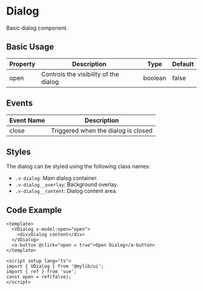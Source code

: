 # Dialog

Basic dialog component.

## Basic Usage

<demo vue="ui/dialog/basic.vue" />

| Property | Description                           | Type    | Default |
| -------- | ------------------------------------- | ------- | ------- |
| open     | Controls the visibility of the dialog | boolean | false   |

## Events

| Event Name | Description                         |
| ---------- | ----------------------------------- |
| close      | Triggered when the dialog is closed |

## Styles

The dialog can be styled using the following class names:

- `.v-dialog`: Main dialog container.
- `.v-dialog__overlay`: Background overlay.
- `.v-dialog__content`: Dialog content area.

## Code Example

```vue
<template>
  <VDialog v-model:open="open">
    <div>Dialog content</div>
  </VDialog>
  <a-button @click="open = true">Open Dialog</a-button>
</template>

<script setup lang="ts">
import { VDialog } from '@mylib/ui';
import { ref } from 'vue';
const open = ref(false);
</script>
```
